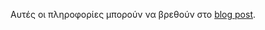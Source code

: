 Αυτές οι πληροφορίες μπορούν να βρεθούν στο [blog post](https://medium.com/@starkware/part-1-starknet-sovereignty-a-decentralization-proposal-bca3e98a01ef).